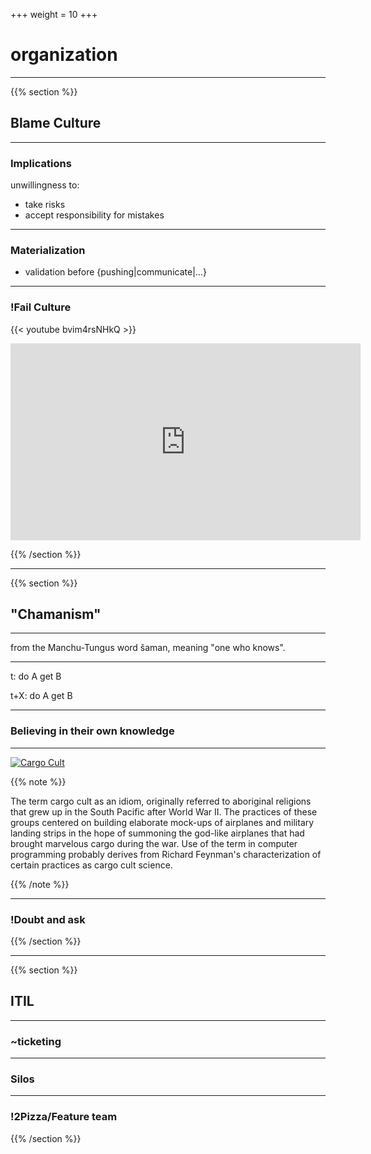 +++
weight = 10
+++

# organization

---

{{% section %}}

## Blame Culture

---

### Implications

unwillingness to:

- take risks
- accept responsibility for mistakes

---

### Materialization

- validation before {pushing|communicate|…}

---

### !Fail Culture

{{< youtube bvim4rsNHkQ >}}

<section data-noprocess>
  <iframe width="560" height="315" src="https://www.youtube-nocookie.com/embed/bvim4rsNHkQ" frameborder="0" allow="accelerometer; autoplay; encrypted-media; gyroscope; picture-in-picture" allowfullscreen></iframe>
</section>

{{% /section %}}

---

{{% section %}}

## "Chamanism"

---

from the Manchu-Tungus word šaman, meaning "one who knows".

---

t: do A get B

t+X: do A get B

---

### Believing in their own knowledge

---

[![Cargo Cult](/cargo_cult.jpg)](https://en.wikipedia.org/wiki/Cargo_cult_programming)

{{% note %}}

The term cargo cult as an idiom, originally referred to aboriginal religions that grew up in the South Pacific after World War II. The practices of these groups centered on building elaborate mock-ups of airplanes and military landing strips in the hope of summoning the god-like airplanes that had brought marvelous cargo during the war. Use of the term in computer programming probably derives from Richard Feynman's characterization of certain practices as cargo cult science.

{{% /note %}}

---

### !Doubt and ask

{{% /section %}}

---

{{% section %}}

## ITIL

---

### ~ticketing

---

### Silos

---

### !2Pizza/Feature team

{{% /section %}}
